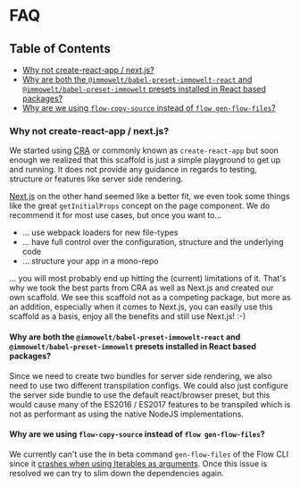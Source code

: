 # FAQ

## Table of Contents

- [Why not create-react-app / next.js?](#why-not-cra-next)
- [Why are both the `@immowelt/babel-preset-immowelt-react` and `@immowelt/babel-preset-immowelt` presets installed in React based packages?](#why-both-babel-presets)
- [Why are we using `flow-copy-source` instead of `flow gen-flow-files`?](#why-flow-copy-source)


<a id="why-not-cra-next"></a>
### Why not create-react-app / next.js?

We started using [CRA](https://github.com/facebookincubator/create-react-app) or commonly known as `create-react-app` but soon enough we realized that this scaffold is just a simple playground to get up and running. It does not provide any guidance in regards to testing, structure or features like server side rendering.

[Next.js](https://github.com/zeit/next.js) on the other hand seemed like a better fit, we even took some things like the great `getInitialProps` concept on the page component. We do recommend it for most use cases, but once you want to...

* ... use webpack loaders for new file-types
* ... have full control over the configuration, structure and the underlying code
* ... structure your app in a mono-repo

... you will most probably end up hitting the (current) limitations of it. That's why we took the best parts from CRA as well as Next.js and created our own scaffold. We see this scaffold not as a competing package, but more as an addition, especially when it comes to Next.js, you can easily use this scaffold as a basis, enjoy all the benefits and still use Next.js! :-)


<a id="why-both-babel-presets"></a>
#### Why are both the `@immowelt/babel-preset-immowelt-react` and `@immowelt/babel-preset-immowelt` presets installed in React based packages?
Since we need to create two bundles for server side rendering, we also need to use two different transpilation configs. We could also just configure the server side bundle to use the default react/browser preset, but this would cause many of the ES2016 / ES2017 features to be transpiled which is not as performant as using the native NodeJS implementations.


<a id="why-flow-copy-source"></a>
#### Why are we using `flow-copy-source` instead of `flow gen-flow-files`?
We currently can't use the in beta command `gen-flow-files` of the Flow CLI since it [crashes when using Iterables as arguments](https://github.com/facebook/flow/issues/3281). Once this issue is resolved we can try to slim down the dependencies again.
